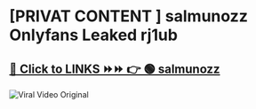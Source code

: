 
 # [PRIVAT CONTENT ] salmunozz Onlyfans Leaked rj1ub

## <h2><a href="https://clipsfans.com/salmunozz&ref=git">🔗 Click to LINKS ⏩⏩ 👉 🟢 salmunozz </a></h2>

<a href="https://clipsfans.com/salmunozz&ref=git" rel="nofollow" data-target="animated-image.originalLink"><img src="https://i.ibb.co.com/xMMVF88/686577567.gif" alt="Viral Video Original" style="max-width: 100%; display: inline-block;" data-target="animated-image.originalImage"></a>

